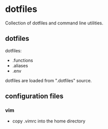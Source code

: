 # dotfiles

Collection of dotfiles and command line utilities.

## dotfiles
dotfiles:
- .functions
- .aliases
- .env

dotfiles are loaded from ".dotfiles" source.

## configuration files

### vim
- copy .vimrc into the home directory
